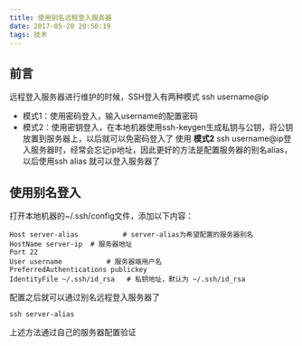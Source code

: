 ```yaml
---
title: 使用别名远程登入服务器
date: 2017-05-20 20:50:19
tags: 技术
---
```

## 前言
远程登入服务器进行维护的时候，SSH登入有两种模式
ssh username@ip
* 模式1：使用密码登入，输入username的配置密码
* 模式2：使用密钥登入，在本地机器使用ssh-keygen生成私钥与公钥，将公钥放置到服务器上，以后就可以免密码登入了
使用 **模式2** ssh username@ip登入服务器时，经常会忘记ip地址，因此更好的方法是配置服务器的别名alias，以后使用ssh alias 就可以登入服务器了

## 使用别名登入
<!--more-->
打开本地机器的~/.ssh/config文件，添加以下内容：
```
Host server-alias           # server-alias为希望配置的服务器别名
HostName server-ip  # 服务器地址
Port 22
User username           # 服务器端用户名
PreferredAuthentications publickey
IdentityFile ~/.ssh/id_rsa   # 私钥地址，默认为 ~/.ssh/id_rsa
```
配置之后就可以通过别名远程登入服务器了
```
ssh server-alias
```
上述方法通过自己的服务器配置验证
